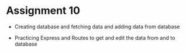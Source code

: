 # Assignment 10

- Creating database and fetching data and adding data from database

- Practicing Express and Routes to get and edit the data from and to database
